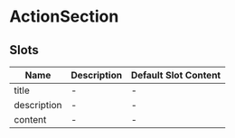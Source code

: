 # ActionSection

## Slots

<!-- @vuese:ActionSection:slots:start -->
|Name|Description|Default Slot Content|
|---|---|---|
|title|-|-|
|description|-|-|
|content|-|-|

<!-- @vuese:ActionSection:slots:end -->


